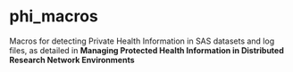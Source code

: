 phi_macros
==========

Macros for detecting Private Health Information in SAS datasets and log files, as detailed in __Managing Protected Health Information in Distributed Research Network Environments__
